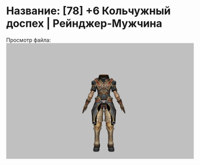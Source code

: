# Название: [78] +6 Кольчужный доспех | Рейнджер-Мужчина

Просмотр файла:
![p020002.png](p020002.png)